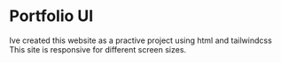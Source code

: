 # Portfolio UI
 Ive created this website as a practive project using html and tailwindcss
This site is responsive for different screen sizes.
